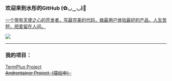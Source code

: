 ### 欢迎来到水彤的GitHub (✿◡‿◡)👋

[一个带有天使之心的开发者，写最完美的代码，做最用户体验最好的产品，人生苦短，把爱留在人间。]()

<img src="https://github-readme-stats.vercel.app/api?username=wyq0918dev&count_private=true&show_icons=true">

---
### 我的项目：  
[TermPlux Project](https://github.com/TermPlux)  
~~[Androntainer Project（摆烂中）](https://github.com/Androntainer)~~
